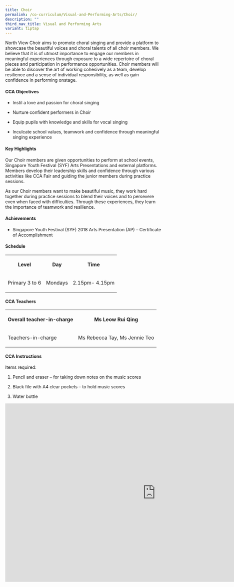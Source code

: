 ```yaml
---
title: Choir
permalink: /co-curriculum/Visual-and-Performing-Arts/Choir/
description: ""
third_nav_title: Visual and Performing Arts
variant: tiptap
---
```

<p>North View Choir aims to promote choral singing and provide a platform
to showcase the beautiful voices and choral talents of all choir members.
We believe that it is of utmost importance to engage our members in meaningful
experiences through exposure to a wide repertoire of choral pieces and
participation in performance opportunities. Choir members will be able
to discover the art of working cohesively as a team, develop resilience
and a sense of individual responsibility, as well as gain confidence in
performing onstage.</p>
<h4><strong>CCA Objectives</strong></h4>
<ul data-tight="true" class="tight">
<li>
<p>Instil a love and passion for choral singing</p>
</li>
<li>
<p>Nurture confident performers in Choir</p>
</li>
<li>
<p>Equip pupils with knowledge and skills for vocal singing</p>
</li>
<li>
<p>Inculcate school values, teamwork and confidence through meaningful singing
experience</p>
</li>
</ul>
<h4><strong>Key Highlights</strong></h4>
<p>Our Choir members are given opportunities to perform at school events,
Singapore Youth Festival (SYF) Arts Presentations and external platforms.
Members develop their leadership skills and confidence through various
activities like CCA Fair and guiding the junior members during practice
sessions.</p>
<p>As our Choir members want to make beautiful music, they work hard together
during practice sessions to blend their voices and to persevere even when
faced with difficulties. Through these experiences, they learn the importance
of teamwork and resilience.</p>
<h4><strong>Achievements</strong></h4>
<ul data-tight="true" class="tight">
<li>
<p>Singapore Youth Festival (SYF) 2018 Arts Presentation (AP) – Certificate
of Accomplishment</p>
</li>
</ul>
<h4><strong>Schedule</strong></h4>
<table style="minWidth: 75px">
<colgroup>
<col>
<col>
<col>
</colgroup>
<tbody>
<tr>
<th rowspan="1" colspan="1">
<p>Level</p>
</th>
<th rowspan="1" colspan="1">
<p>Day</p>
</th>
<th rowspan="1" colspan="1">
<p>Time</p>
</th>
</tr>
<tr>
<td rowspan="1" colspan="1">
<p>Primary 3 to 6</p>
</td>
<td rowspan="1" colspan="1">
<p>Mondays</p>
</td>
<td rowspan="1" colspan="1">
<p>2.15pm- 4.15pm</p>
</td>
</tr>
</tbody>
</table>
<h4><strong>CCA Teachers</strong></h4>
<table style="minWidth: 50px">
<colgroup>
<col>
<col>
</colgroup>
<tbody>
<tr>
<th rowspan="1" colspan="1">
<p>Overall teacher-in-charge</p>
</th>
<th rowspan="1" colspan="1">
<p>Ms Leow Rui Qing</p>
</th>
</tr>
<tr>
<td rowspan="1" colspan="1">
<p>Teachers-in-charge</p>
</td>
<td rowspan="1" colspan="1">
<p>Ms Rebecca Tay, Ms Jennie Teo</p>
</td>
</tr>
</tbody>
</table>
<p></p>
<h4><strong>CCA Instructions</strong></h4>
<p>Items required:</p>
<ol data-tight="true" class="tight">
<li>
<p>Pencil and eraser – for taking down notes on the music scores</p>
</li>
<li>
<p>Black file with A4 clear pockets – to hold music scores</p>
</li>
<li>
<p>Water bottle</p>
</li>
</ol>
<div class="iframe-wrapper">
<iframe height="569" width="960" allowfullscreen="true" frameborder="0" src="https://docs.google.com/presentation/d/e/2PACX-1vQ5TvO2AKUy5tFJrmbUqy8DfQw0_T_YNQLoJHlpk7ktv4BThf7HYEb-_XIOYxvcY6j7YtUNHnIhi-_a/embed?start=true&amp;loop=true&amp;delayms=3000"></iframe>
</div>
<p></p>